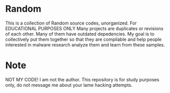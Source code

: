 # Random


This is a collection of Random source codes, unorganized. For EDUCATIONAL PURPOSES ONLY  Many projects are duplicates or revisions of each other. Many of them have outdated depedencies. My goal is to collectively put them together so that they are compilable and help people interested in malware research analyze them and learn from these samples.
# Note

NOT MY CODE! I am not the author. This repository is for study purposes only, do not message me about your lame hacking attempts.

